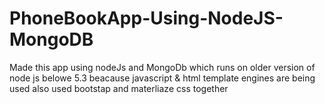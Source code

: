 # PhoneBookApp-Using-NodeJS-MongoDB
Made this app using nodeJs and MongoDb which runs on older version of node js belowe 5.3 beacause javascript &
html template engines are being used also used bootstap and materliaze css together

